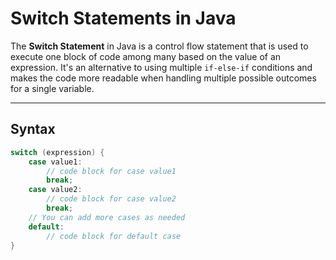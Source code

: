 # Switch Statements in Java

The **Switch Statement** in Java is a control flow statement that is used to execute one block of code among many based on the value of an expression. It's an alternative to using multiple `if-else-if` conditions and makes the code more readable when handling multiple possible outcomes for a single variable.

---

## Syntax

```java
switch (expression) {
    case value1:
        // code block for case value1
        break;
    case value2:
        // code block for case value2
        break;
    // You can add more cases as needed
    default:
        // code block for default case
}
